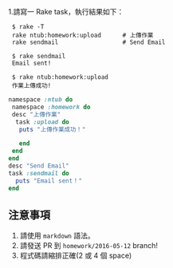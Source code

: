  1.請寫一 Rake task，執行結果如下：
 
     $ rake -T
     rake ntub:homework:upload      # 上傳作業
     rake sendmail                  # Send Email
 
     $ rake sendmail
     Email sent!
 
     $ rake ntub:homework:upload
     作業上傳成功!
 ```Ruby
 namespace :ntub do
  namespace :homework do
  desc "上傳作業"
   task :upload do
    puts "上傳作業成功！"
 
    end
  end
 end
 desc "Send Email"
 task :sendmail do
   puts "Email sent！"
 end
 ```
 ## 注意事項
 
 1. 請使用 `markdown` 語法。
 2. 請發送 PR 到 `homework/2016-05-12` branch!
 3. 程式碼請縮排正確(2 或 4 個 space)

